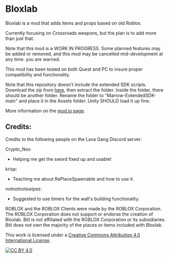 # Bloxlab

Bloxlab is a mod that adds items and props based on old Roblox.

Currently focusing on Crossroads weapons, but the plan is to add more than just that.

Note that this mod is a WORK IN PROGRESS. Some planned features may be added or removed, and this mod may be cancelled mid-development at any time. you are warned.

This mod has been tested on both Quest and PC to insure proper compatibility and functionality.

Note that this repository doesn't include the extended SDK scripts. Download the zip from [here][sdk], then extract the folder. Inside the folder, there should be another folder. Rename the folder to "Marrow-ExtendedSDK-main" and place it in the Assets folder. Unity SHOULD load it up fine.

More information on the [mod.io page][mod-io].

## Credits:
Credits to the following people on the Lava Gang Discord server:

Crypto_Neo
- Helping me get the sword fixed up and usable!

krisp:
- Teaching me about RePlaceSpawnable and how to use it.

notnotnotswipez:
- Suggested to use timers for the wall's building functionality.

ROBLOX and the ROBLOX Clients were made by the ROBLOX Corporation.
The ROBLOX Corporation does not support or endorse the creation of Bloxlab.
Bitl is not affiliated with the ROBLOX Corporation or its subsidiaries.
Bitl does not own the majority of the places or items included with Bloxlab.

This work is licensed under a [Creative Commons Attribution 4.0 International License][cc-by].

[![CC BY 4.0][cc-by-image]][cc-by]

[sdk]: https://github.com/notnotnotswipez/Marrow-ExtendedSDK-PATCH-2
[mod-io]: https://mod.io/g/bonelab/m/bloxlab-lewa
[cc-by]: http://creativecommons.org/licenses/by/4.0/
[cc-by-image]: https://i.creativecommons.org/l/by/4.0/88x31.png